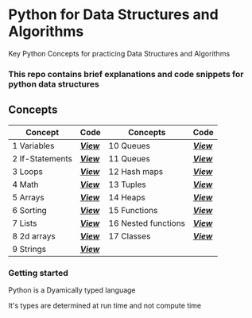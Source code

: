 # Python for Data Structures and Algorithms

Key Python Concepts for practicing Data Structures and Algorithms

### This repo contains brief explanations and code snippets for python data structures

## Concepts
| Concept | Code | Concepts | Code |
|-----|-----|-----|-----|
| 1 Variables | [***View***](./variables.md/) | 10 Queues | [***View***](./queues.md/) |
| 2 If-Statements | [***View***](./if-statements.md/) | 11 Queues | [***View***](./queues.md/) |
| 3 Loops | [***View***](./loops.md/) | 12 Hash maps | [***View***](./has-maps.md/) |
| 4 Math | [***View***](./math.md/) | 13 Tuples | [***View***](./tuples.md/) |
| 5 Arrays | [***View***](./arrays.md/) | 14 Heaps | [***View***](./heaps.md/) |
| 6 Sorting | [***View***](./sorting.md/) | 15 Functions | [***View***](./functions.md/) |
| 7 Lists | [***View***](./lists.md/) | 16 Nested functions | [***View***](./nested-functions.md/) |
| 8 2d arrays | [***View***](./2d-arrays.md/) | 17 Classes | [***View***](./classes.md/) |
| 9 Strings | [***View***](./strings.md/) |

### Getting started
Python is a Dyamically typed language

It's types are determined at run time and not compute time
